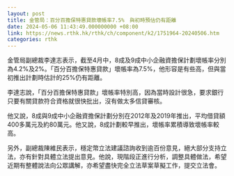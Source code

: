 ```yaml
---
layout: post
title: 金管局：百分百擔保特惠貸款壞帳率7.5%　與初時預估仍有距離
date: 2024-05-06 11:43:49.000000000 +08:00
link: https://news.rthk.hk/rthk/ch/component/k2/1751964-20240506.htm
categories: rthk
---
```


金管局副總裁李達志表示，截至4月中，8成及9成中小企融資擔保計劃壞帳率分別為4.2%及2%。「百分百擔保特惠貸款」壞帳率為7.5%，他形容是有些高，但與當初推出計劃時估計的25%仍有距離。

李達志說，「百分百擔保特惠貸款」壞帳率特別高，因為當時設計很急，要求銀行只要有關貸款符合資格就很快批出，沒有做太多信貸審核。

他又說，8成與9成中小企融資擔保計劃分別在2012年及2019年推出，平均借貸額400多萬元及約80萬元。他又說，8成計劃較早推出，壞帳率累積導致壞帳率較高。

另外，副總裁陳維民表示，穩定幣立法建議諮詢收到逾百份意見，絕大部分支持立法，亦有針對具體立法提出意見。他說，現階段正進行分析，調整具體做法，希望近期有整體說法向公眾講解，亦希望盡快完全立法草案草擬工作，提交立法會。
